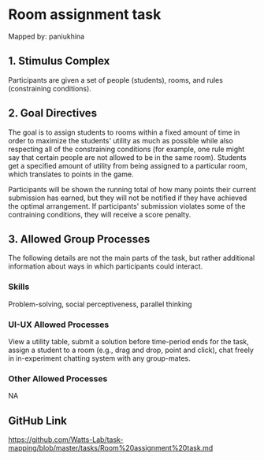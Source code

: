 # Room assignment task

Mapped by: paniukhina 

## 1. Stimulus Complex 
Participants are given a set of people (students), rooms, and rules (constraining conditions).

## 2. Goal Directives 
The goal is to assign students to rooms within a fixed amount of time in order to maximize the students' utility as much as possible while also respecting all of the constraining conditions (for example, one rule might say that certain people are not allowed to be in the same room). Students get a specified amount of utility from being assigned to a particular room, which translates to points in the game.

Participants will be shown the running total of how many points their current submission has earned, but they will not be notified if they have achieved the optimal arrangement. If participants' submission violates some of the contraining conditions, they will receive a score penalty.

## 3. Allowed Group Processes 
The following details are not the main parts of the task, but rather additional information about ways in which participants could interact.

### Skills 
Problem-solving, social perceptiveness, parallel thinking

### UI-UX Allowed Processes
View a utility table, submit a solution before time-period ends for the task, assign a student to a room (e.g., drag and drop, point and click), chat freely in in-experiment chatting system with any group-mates.

### Other Allowed Processes
NA

## GitHub Link 
https://github.com/Watts-Lab/task-mapping/blob/master/tasks/Room%20assignment%20task.md
